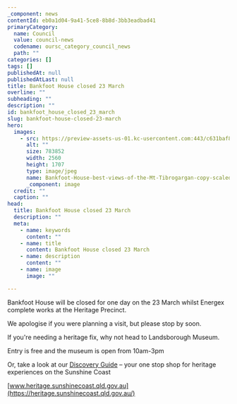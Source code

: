 ```yaml
---
_component: news
contentId: eb0a1d04-9a41-5ce8-8b8d-3bb3eadbad41
primaryCategory:
  name: Council
  value: council-news
  codename: oursc_category_council_news
  path: ""
categories: []
tags: []
publishedAt: null
publishedAtLast: null
title: Bankfoot House closed 23 March
overline: ""
subheading: ""
description: ""
id: bankfoot_house_closed_23_march
slug: bankfoot-house-closed-23-march
hero:
  images:
    - src: https://preview-assets-us-01.kc-usercontent.com:443/c631baf8-1b46-001f-580c-d0001b68b4a8/0faa5beb-82ac-461b-9a06-f7d87b4dea0c/Bankfoot-House-best-views-of-the-Mt-Tibrogargan-copy-scaled.jpg
      alt: ""
      size: 783852
      width: 2560
      height: 1707
      type: image/jpeg
      name: Bankfoot-House-best-views-of-the-Mt-Tibrogargan-copy-scaled.jpg
      _component: image
  credit: ""
  caption: ""
head:
  title: Bankfoot House closed 23 March
  description: ""
  meta:
    - name: keywords
      content: ""
    - name: title
      content: Bankfoot House closed 23 March
    - name: description
      content: ""
    - name: image
      image: ""

---
```

Bankfoot House will be closed for one day on the 23 March whilst Energex complete works at the Heritage Precinct.

We apologise if you were planning a visit, but please stop by soon.

If you're needing a heritage fix, why not head to Landsborough Museum.

Entry is free and the museum is open from 10am-3pm

Or, take a look at our [Discovery Guide](https://heritage.sunshinecoast.qld.gov.au/Museums-and-Places/Heritage-Discover-Guide?fbclid=IwAR3fSHKwYb7IN5cZsJQHR7OBr1G4Dt_PyWnlCrgpWtjagwDEhELXWYVDHlQ)
&#x20;– your one stop shop for heritage experiences on the Sunshine Coast

[www.heritage.sunshinecoast.qld.gov.au](https://heritage.sunshinecoast.qld.gov.au/)
